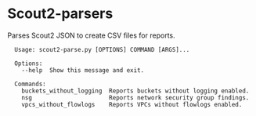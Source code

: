 # Scout2-parsers
Parses Scout2 JSON to create CSV files for reports.
~~~~
  Usage: scout2-parse.py [OPTIONS] COMMAND [ARGS]...

  Options:
    --help  Show this message and exit.

  Commands:
    buckets_without_logging  Reports buckets without logging enabled.
    nsg                      Reports network security group findings.
    vpcs_without_flowlogs    Reports VPCs without flowlogs enabled.
~~~~